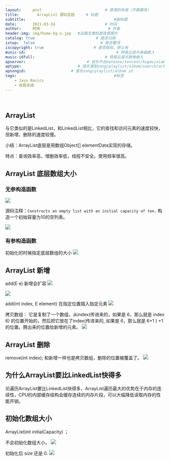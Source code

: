 ```yaml
---
layout:     post             				# 使用的布局（不需要改）
title:        ArrayList 源码总结   	 # 标题 
subtitle:    					  				#副标题
date:       2021-03-24  					# 时间
author:     阿琦                  			# 作者
header-img: img/home-bg-o.jpg 	#这篇文章标题背景图片
catalog: true                        	# 是否归档
istop:  false                             # 是否置顶
iscopyright: true                      # 是否版权，默认有
music-id:                                        # 网易云音乐单曲嵌入
music-idfull:                               # 网易云音乐歌单嵌入
apserver:                           # 音乐平台netease/tencent/kugou/xiami/baidu
aptype:     	           		# 音乐类型song/playlist/album/search/artist
apsongid:                    # 音乐song/playlist/album id
tags:                              	           	#标签
    - Java Basics
    - 自我总结
---
```


&nbsp;
&nbsp;

## ArrayList
与它类似的是LinkedList，和LinkedList相比，它的查找和访问元素的速度较快，但新增，删除的速度较慢。

小结：ArrayList底层是用数组Object[] elementData实现的存储。

特点：查询效率高，增删效率低，线程不安全。使用频率很高。

## ArrayList 底层数组大小
### 无参构造函数

![](https://tva1.sinaimg.cn/large/008eGmZEly1gplzmycdaqj30tk08kab9.jpg)

源码注释：`Constructs an empty list with an initial capacity of ten.`
构造一个初始容量为10的空列表。

![](https://tva1.sinaimg.cn/large/008eGmZEly1gplzndkyz8j30x00a4jti.jpg)

### 有参构造函数

初始化的时候指定底层数组的大小
![](https://tva1.sinaimg.cn/large/008eGmZEly1gplznmbx40j31120lajwd.jpg)

## ArrayList 新增

add(E e) 新增会扩容
![](https://tva1.sinaimg.cn/large/008eGmZEly1gplzny7sjsj316k0dak5i.jpg)

![](https://tva1.sinaimg.cn/large/008eGmZEly1gplzoaz9vyj313m0gq1bm.jpg)

add(int index, E element)  在指定位置插入指定元素
![](https://tva1.sinaimg.cn/large/008eGmZEly1gplzoinfjcj30x20ksjvu.jpg)

拷贝数组： 它是复制了一个数组，从index(传进来的，如果是 6，那么就是 index 6) 的位置开始的，然后把它放在了index(传进来的, 如果是 6，那么就是 6+1 ) +1的位置。腾出来的位置给新增的元素。
![](https://tva1.sinaimg.cn/large/008eGmZEly1gplzoocn8vj315a0mw4qp.jpg)


## ArrayList 删除
remove(int index);  和新增一样也是拷贝数组，删除的位置被覆盖了。
![](https://tva1.sinaimg.cn/large/008eGmZEly1gplzow2ywdj315a0qohbr.jpg)


## 为什么ArrayList要比LinkedList快得多
论遍历ArrayList要比LinkedList快得多，ArrayList遍历最大的优势在于内存的连续性，CPU的内部缓存结构会缓存连续的内存片段，可以大幅降低读取内存的性能开销。


## 初始化数组大小

ArrayList(int initialCapacity) ；

不会初始化数组大小。
![](https://tva1.sinaimg.cn/large/008eGmZEly1gplzp2zhz3j314s0lqagl.jpg)

初始化后 size 还是 0.
![](https://tva1.sinaimg.cn/large/008eGmZEly1gplzp9q6rjj30yw0igaek.jpg)


